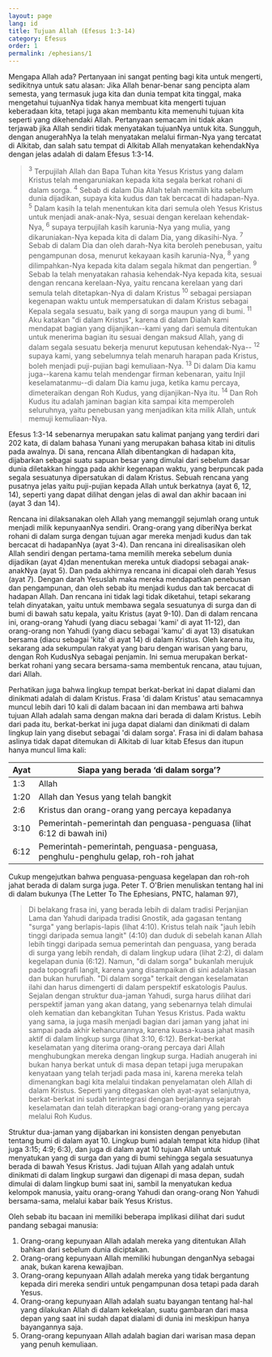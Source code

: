 ```yaml
---
layout: page
lang: id
title: Tujuan Allah (Efesus 1:3-14)
category: Efesus
order: 1
permalink: /ephesians/1
---
```


Mengapa Allah ada? Pertanyaan ini sangat penting bagi kita untuk mengerti, sedikitnya untuk satu alasan: Jika Allah benar-benar sang pencipta alam semesta, yang termasuk juga kita dan dunia tempat kita tinggal, maka mengetahui tujuanNya tidak hanya membuat kita mengerti tujuan keberadaan kita, tetapi juga akan membantu kita memenuhi tujuan kita seperti yang dikehendaki Allah. Pertanyaan semacam ini tidak akan terjawab jika Allah sendiri tidak menyatakan tujuanNya untuk kita. Sungguh, dengan anugerahNya Ia telah menyatakan melalui firman-Nya yang tercatat di Alkitab, dan salah satu tempat di Alkitab Allah menyatakan kehendakNya dengan jelas adalah di dalam Efesus 1:3-14.

> <sup>3</sup> Terpujilah Allah dan Bapa Tuhan kita Yesus Kristus yang dalam Kristus telah mengaruniakan kepada kita segala berkat rohani di dalam sorga. <sup>4</sup> Sebab di dalam Dia Allah telah memilih kita sebelum dunia dijadikan, supaya kita kudus dan tak bercacat di hadapan-Nya. <sup>5</sup> Dalam kasih Ia telah menentukan kita dari semula oleh Yesus Kristus untuk menjadi anak-anak-Nya, sesuai dengan kerelaan kehendak-Nya, <sup>6</sup> supaya terpujilah kasih karunia-Nya yang mulia, yang dikaruniakan-Nya kepada kita di dalam Dia, yang dikasihi-Nya. <sup>7</sup> Sebab di dalam Dia dan oleh darah-Nya kita beroleh penebusan, yaitu pengampunan dosa, menurut kekayaan kasih karunia-Nya, <sup>8</sup> yang dilimpahkan-Nya kepada kita dalam segala hikmat dan pengertian. <sup>9</sup> Sebab Ia telah menyatakan rahasia kehendak-Nya kepada kita, sesuai dengan rencana kerelaan-Nya, yaitu rencana kerelaan yang dari semula telah ditetapkan-Nya di dalam Kristus <sup>10</sup> sebagai persiapan kegenapan waktu untuk mempersatukan di dalam Kristus sebagai Kepala segala sesuatu, baik yang di sorga maupun yang di bumi. <sup>11</sup> Aku katakan "di dalam Kristus", karena di dalam Dialah kami mendapat bagian yang dijanjikan--kami yang dari semula ditentukan untuk menerima bagian itu sesuai dengan maksud Allah, yang di dalam segala sesuatu bekerja menurut keputusan kehendak-Nya-- <sup>12</sup> supaya kami, yang sebelumnya telah menaruh harapan pada Kristus, boleh menjadi puji-pujian bagi kemuliaan-Nya. <sup>13</sup> Di dalam Dia kamu juga--karena kamu telah mendengar firman kebenaran, yaitu Injil keselamatanmu--di dalam Dia kamu juga, ketika kamu percaya, dimeteraikan dengan Roh Kudus, yang dijanjikan-Nya itu. <sup>14</sup> Dan Roh Kudus itu adalah jaminan bagian kita sampai kita memperoleh seluruhnya, yaitu penebusan yang menjadikan kita milik Allah, untuk memuji kemuliaan-Nya.

Efesus 1:3-14 sebenarnya merupakan satu kalimat panjang yang terdiri dari 202 kata, di dalam bahasa Yunani yang merupakan bahasa kitab ini ditulis pada awalnya. Di sana, rencana Allah dibentangkan di hadapan kita, dijabarkan sebagai suatu sapuan besar yang dimulai dari sebelum dasar dunia diletakkan hingga pada akhir kegenapan waktu, yang berpuncak pada segala sesuatunya dipersatukan di dalam Kristus. Sebuah rencana yang pusatnya jelas yaitu puji-pujian kepada Allah untuk berkatnya (ayat 6, 12, 14), seperti yang dapat dilihat dengan jelas di awal dan akhir bacaan ini (ayat 3 dan 14).

Rencana ini dilaksanakan oleh Allah yang memanggil sejumlah orang untuk menjadi milik kepunyaanNya sendiri. Orang-orang yang diberiNya berkat rohani di dalam surga dengan tujuan agar mereka menjadi kudus dan tak bercacat di hadapanNya (ayat 3-4). Dan rencana ini direalisasikan oleh Allah sendiri dengan pertama-tama memilih mereka sebelum dunia dijadikan (ayat 4)dan menentukan mereka untuk diadopsi sebagai anak-anakNya (ayat 5). Dan pada akhirnya rencana ini dicapai oleh darah Yesus (ayat 7). Dengan darah Yesuslah maka mereka mendapatkan penebusan dan pengampunan, dan oleh sebab itu menjadi kudus dan tak bercacat di hadapan Allah. Dan rencana ini tidak lagi tidak diketahui, tetapi sekarang telah dinyatakan, yaitu untuk membawa segala sesuatunya di surga dan di bumi di bawah satu kepala, yaitu Kristus (ayat 9-10). Dan di dalam rencana ini, orang-orang Yahudi (yang diacu sebagai 'kami' di ayat 11-12), dan orang-orang non Yahudi (yang diacu sebagai 'kamu' di ayat 13) disatukan bersama (diacu sebagai 'kita' di ayat 14) di dalam Kristus. Oleh karena itu, sekarang ada sekumpulan rakyat yang baru dengan warisan yang baru, dengan Roh KudusNya sebagai penjamin. Ini semua merupakan berkat-berkat rohani yang secara bersama-sama membentuk rencana, atau tujuan, dari Allah.

Perhatikan juga bahwa lingkup tempat berkat-berkat ini dapat dialami dan dinikmati adalah di dalam Kristus. Frasa 'di dalam Kristus' atau semacamnya muncul lebih dari 10 kali di dalam bacaan ini dan membawa arti bahwa tujuan Allah adalah sama dengan makna dari berada di dalam Kristus. Lebih dari pada itu, berkat-berkat ini juga dapat dialami dan dinikmati di dalam lingkup lain yang disebut sebagai 'di dalam sorga'. Frasa ini di dalam bahasa aslinya tidak dapat ditemukan di Alkitab di luar kitab Efesus dan itupun hanya muncul lima kali:

| Ayat | Siapa yang berada ‘di dalam sorga’?                                               |
|------|-----------------------------------------------------------------------------------|
| 1:3  | Allah                                                                             |
| 1:20 | Allah dan Yesus yang telah bangkit                                                |
| 2:6  | Kristus dan orang-orang yang percaya kepadanya                                    |
| 3:10 | Pemerintah-pemerintah dan penguasa-penguasa (lihat 6:12 di bawah ini)             |
| 6:12 | Pemerintah-pemerintah, penguasa-penguasa, penghulu-penghulu gelap, roh-roh jahat  |

Cukup mengejutkan bahwa penguasa-penguasa kegelapan dan roh-roh jahat berada di dalam surga juga. Peter T. O'Brien menuliskan tentang hal ini di dalam bukunya (The Letter To The Ephesians, PNTC, halaman 97),

> Di belakang frasa ini, yang berada lebih di dalam tradisi Perjanjian Lama dan Yahudi daripada tradisi Gnostik, ada gagasan tentang "surga" yang berlapis-lapis (lihat 4:10). Kristus telah naik "jauh lebih tinggi daripada semua langit" (4:10) dan duduk di sebelah kanan Allah lebih tinggi daripada semua pemerintah dan penguasa, yang berada di surga yang lebih rendah, di dalam lingkup udara (lihat 2:2), di dalam kegelapan dunia (6:12). Namun, "di dalam sorga" bukanlah merujuk pada topografi langit, karena yang disampaikan di sini adalah kiasan dan bukan hurufiah. "Di dalam sorga" terkait dengan keselamatan ilahi dan harus dimengerti di dalam perspektif eskatologis Paulus. Sejalan dengan struktur dua-jaman Yahudi, surga harus dilihat dari perspektif jaman yang akan datang, yang sebenarnya telah dimulai oleh kematian dan kebangkitan Tuhan Yesus Kristus. Pada waktu yang sama, ia juga masih menjadi bagian dari jaman yang jahat ini sampai pada akhir kehancurannya, karena kuasa-kuasa jahat masih aktif di dalam lingkup surga (lihat 3:10, 6:12). Berkat-berkat keselamatan yang diterima orang-orang percaya dari Allah menghubungkan mereka dengan lingkup surga. Hadiah anugerah ini bukan hanya berkat untuk di masa depan tetapi juga merupakan kenyataan yang telah terjadi pada masa ini, karena mereka telah dimenangkan bagi kita melalui tindakan penyelamatan oleh Allah di dalam Kristus. Seperti yang ditegaskan oleh ayat-ayat selanjutnya, berkat-berkat ini sudah terintegrasi dengan berjalannya sejarah keselamatan dan telah diterapkan bagi orang-orang yang percaya melalui Roh Kudus.

Struktur dua-jaman yang dijabarkan ini konsisten dengan penyebutan tentang bumi di dalam ayat 10. Lingkup bumi adalah tempat kita hidup (lihat juga 3:15; 4:9; 6:3), dan juga di dalam ayat 10 tujuan Allah untuk menyatukan yang di surga dan yang di bumi sehingga segala sesuatunya berada di bawah Yesus Kristus. Jadi tujuan Allah yang adalah untuk dinikmati di dalam lingkup surgawi dan digenapi di masa depan, sudah dimulai di dalam lingkup bumi saat ini, sambil Ia menyatukan kedua kelompok manusia, yaitu orang-orang Yahudi dan orang-orang Non Yahudi bersama-sama, melalui kabar baik Yesus Kristus.

Oleh sebab itu bacaan ini memiliki beberapa implikasi dilihat dari sudut pandang sebagai manusia:

1. Orang-orang kepunyaan Allah adalah mereka yang ditentukan Allah bahkan dari sebelum dunia diciptakan.
2. Orang-orang kepunyaan Allah memiliki hubungan denganNya sebagai anak, bukan karena kewajiban.
3. Orang-orang kepunyaan Allah adalah mereka yang tidak bergantung kepada diri mereka sendiri untuk pengampunan dosa tetapi pada darah Yesus.
4. Orang-orang kepunyaan Allah adalah suatu bayangan tentang hal-hal yang dilakukan Allah di dalam kekekalan, suatu gambaran dari masa depan yang saat ini sudah dapat dialami di dunia ini meskipun hanya bayangannya saja.
5. Orang-orang kepunyaan Allah adalah bagian dari warisan masa depan yang penuh kemuliaan.
